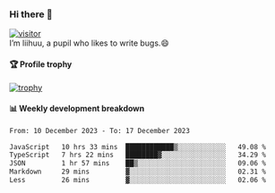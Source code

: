 ### Hi there 👋
[![visitor](https://visitor-badge.glitch.me/badge?page_id=liihuu&right_color=blue)](https://github.com/liihuu)<br>
I’m liihuu, a pupil who likes to write bugs.😄


#### 🏆 Profile trophy
[![trophy](https://github-profile-trophy.vercel.app?username=liihuu&margin-w=16&margin-h=16&rank=-C,-B)](https://github.com/liihuu)


#### 📊 Weekly development breakdown
<!--START_SECTION:waka-->

```txt
From: 10 December 2023 - To: 17 December 2023

JavaScript   10 hrs 33 mins  ████████████▒░░░░░░░░░░░░   49.08 %
TypeScript   7 hrs 22 mins   ████████▓░░░░░░░░░░░░░░░░   34.29 %
JSON         1 hr 57 mins    ██▒░░░░░░░░░░░░░░░░░░░░░░   09.06 %
Markdown     29 mins         ▓░░░░░░░░░░░░░░░░░░░░░░░░   02.31 %
Less         26 mins         ▓░░░░░░░░░░░░░░░░░░░░░░░░   02.06 %
```

<!--END_SECTION:waka-->

<!--
**liihuu/liihuu** is a ✨ _special_ ✨ repository because its `README.md` (this file) appears on your GitHub profile.

Here are some ideas to get you started:

- 🔭 I’m currently working on ...
- 🌱 I’m currently learning ...
- 👯 I’m looking to collaborate on ...
- 🤔 I’m looking for help with ...
- 💬 Ask me about ...
- 📫 How to reach me: ...
- 😄 Pronouns: ...
- ⚡ Fun fact: ...
-->
